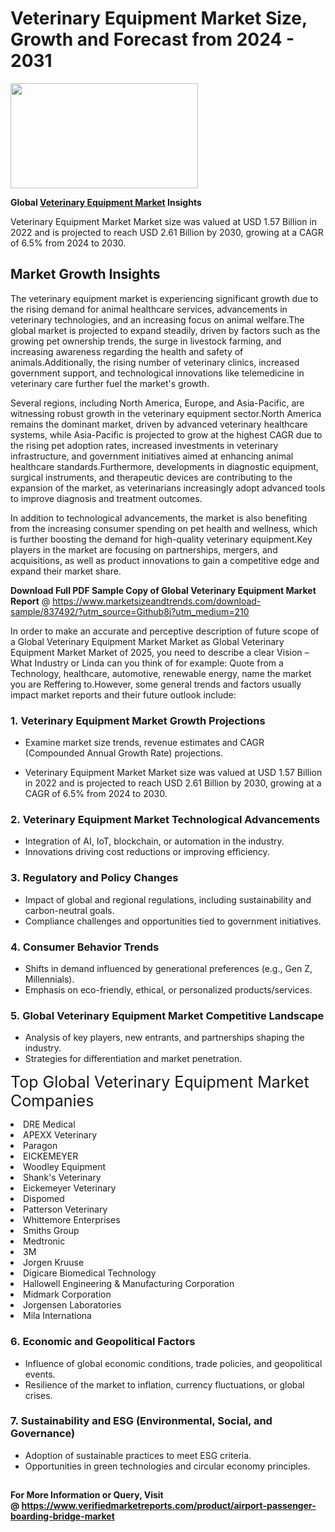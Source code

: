 <H1>Veterinary Equipment Market Size, Growth and Forecast from 2024 - 2031</H1><img class="aligncenter size-medium wp-image-584254" src="https://thirdeyenews.in/wp-content/uploads/2024/09/Global-Market-Research-300x168.jpeg" alt="" width="300" height="168" /><p><strong>Global&nbsp;<a href="https://www.marketsizeandtrends.com/download-sample/837492/?utm_source=Github8j?utm_medium=210">Veterinary Equipment Market</a> Insights</strong></p><p>Veterinary Equipment Market Market size was valued at USD 1.57 Billion in 2022 and is projected to reach USD 2.61 Billion by 2030, growing at a CAGR of 6.5% from 2024 to 2030.</p><p><h2>Market Growth Insights</h2> <p>The veterinary equipment market is experiencing significant growth due to the rising demand for animal healthcare services, advancements in veterinary technologies, and an increasing focus on animal welfare.The global market is projected to expand steadily, driven by factors such as the growing pet ownership trends, the surge in livestock farming, and increasing awareness regarding the health and safety of animals.Additionally, the rising number of veterinary clinics, increased government support, and technological innovations like telemedicine in veterinary care further fuel the market's growth.</p> <p>Several regions, including North America, Europe, and Asia-Pacific, are witnessing robust growth in the veterinary equipment sector.North America remains the dominant market, driven by advanced veterinary healthcare systems, while Asia-Pacific is projected to grow at the highest CAGR due to the rising pet adoption rates, increased investments in veterinary infrastructure, and government initiatives aimed at enhancing animal healthcare standards.Furthermore, developments in diagnostic equipment, surgical instruments, and therapeutic devices are contributing to the expansion of the market, as veterinarians increasingly adopt advanced tools to improve diagnosis and treatment outcomes.</p> <p>In addition to technological advancements, the market is also benefiting from the increasing consumer spending on pet health and wellness, which is further boosting the demand for high-quality veterinary equipment.Key players in the market are focusing on partnerships, mergers, and acquisitions, as well as product innovations to gain a competitive edge and expand their market share.</p> <p><span class=""><strong>Download Full PDF Sample Copy of Global Veterinary Equipment Market Report</strong> @ <a href="https://www.marketsizeandtrends.com/download-sample/837492/?utm_source=Github8j?utm_medium=210" target="_blank">https://www.marketsizeandtrends.com/download-sample/837492/?utm_source=Github8j?utm_medium=210</a></span></p><p>In order to make an accurate and perceptive description of future scope of a Global&nbsp;Veterinary Equipment Market Market as Global&nbsp;Veterinary Equipment Market Market of 2025, you need to describe a clear Vision &ndash; What Industry or Linda can you think of for example: Quote from a Technology, healthcare, automotive, renewable energy, name the market you are Reffering to.However, some general trends and factors usually impact market reports and their future outlook include:</p><h3>1.&nbsp;<strong>Veterinary Equipment Market Growth Projections</strong></h3><ul><li>Examine market size trends, revenue estimates and CAGR (Compounded Annual Growth Rate) projections.</li><li><p>Veterinary Equipment Market Market size was valued at USD 1.57 Billion in 2022 and is projected to reach USD 2.61 Billion by 2030, growing at a CAGR of 6.5% from 2024 to 2030.</p></li></ul><h3>2.&nbsp;<strong>Veterinary Equipment Market Technological Advancements</strong></h3><ul><li>Integration of AI, IoT, blockchain, or automation in the industry.</li><li>Innovations driving cost reductions or improving efficiency.</li></ul><h3>3.&nbsp;<strong>Regulatory and Policy Changes</strong></h3><ul><li>Impact of global and regional regulations, including sustainability and carbon-neutral goals.</li><li>Compliance challenges and opportunities tied to government initiatives.</li></ul><h3>4.&nbsp;<strong>Consumer Behavior Trends</strong></h3><ul><li>Shifts in demand influenced by generational preferences (e.g., Gen Z, Millennials).</li><li>Emphasis on eco-friendly, ethical, or personalized products/services.</li></ul><h3>5.&nbsp;<strong>Global Veterinary Equipment Market Competitive Landscape</strong></h3><ul><li>Analysis of key players, new entrants, and partnerships shaping the industry.</li><li>Strategies for differentiation and market penetration.</li></ul><p data-pm-slice="1 1 []"><span style="color: inherit; font-family: inherit; font-size: 25px;">Top Global Veterinary Equipment Market Companies</span></p><div class="" data-test-id=""><p><li>DRE Medical</li><li> APEXX Veterinary</li><li> Paragon</li><li> EICKEMEYER</li><li> Woodley Equipment</li><li> Shank's Veterinary</li><li> Eickemeyer Veterinary</li><li> Dispomed</li><li> Patterson Veterinary</li><li> Whittemore Enterprises</li><li> Smiths Group</li><li> Medtronic</li><li> 3M</li><li> Jorgen Kruuse</li><li> Digicare Biomedical Technology</li><li> Hallowell Engineering & Manufacturing Corporation</li><li> Midmark Corporation</li><li> Jorgensen Laboratories</li><li> Mila Internationa</li></p></div><h3>6.&nbsp;<strong>Economic and Geopolitical Factors</strong></h3><ul><li>Influence of global economic conditions, trade policies, and geopolitical events.</li><li>Resilience of the market to inflation, currency fluctuations, or global crises.</li></ul><h3>7.&nbsp;<strong>Sustainability and ESG (Environmental, Social, and Governance)</strong></h3><ul><li>Adoption of sustainable practices to meet ESG criteria.</li><li>Opportunities in green technologies and circular economy principles.</li></ul><h2><strong style="font-size: 14px;">For More Information or Query, Visit @&nbsp;</strong><a style="background-color: #ffffff; font-size: 14px;" href="https://www.marketsizeandtrends.com/report/veterinary-equipment-market/" target="_blank">https://www.verifiedmarketreports.com/product/airport-passenger-boarding-bridge-market</a></h2>